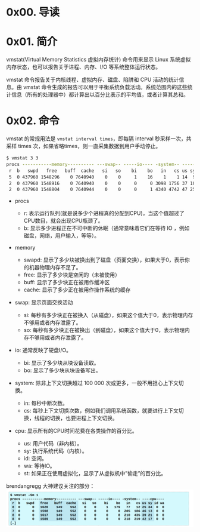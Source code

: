 # 0x00. 导读

# 0x01. 简介

vmstat(Virtual Memory Statistics 虚拟内存统计) 命令用来显示 Linux 系统虚拟内存状态，也可以报告关于进程、内存、I/O 等系统整体运行状态。

vmstat 命令报告关于内核线程、虚拟内存、磁盘、陷阱和 CPU 活动的统计信息。由 vmstat 命令生成的报告可以用于平衡系统负载活动。系统范围内的这些统计信息（所有的处理器中）都计算出以百分比表示的平均值，或者计算其总和。

# 0x02. 命令

vmstat 的常规用法是 `vmstat interval times`，即每隔 interval 秒采样一次，共采样 times 次，如果省略times，则一直采集数据到用户手动停止。

```bash
$ vmstat 3 3
procs -----------memory---------- ---swap-- -----io---- -system-- ------cpu-----
 r  b   swpd   free   buff  cache   si   so    bi    bo   in   cs us sy id wa st
 5  0 437960 1548296    0 7640940    0    0     1    16    1    1 14  9 77  0  0
 2  0 437960 1548916    0 7640940    0    0     0     0 3098 1756 37 18 46  0  0
 2  0 437960 1548804    0 7640944    0    0     0     1 4340 4742 47 25 28  0  0
```

- procs
    - r: 表示运行队列(就是说多少个进程真的分配到CPU)，当这个值超过了CPU数目，就会出现CPU瓶颈了。
    - b: 显示多少进程正在不可中断的休眠（通常意味着它们在等待 IO ，例如磁盘，网络，用户输入，等等）。 

- memory
    - swapd: 显示了多少块被换出到了磁盘（页面交换），如果大于0，表示你的机器物理内存不足了。 
    - free: 显示了多少块是空闲的（未被使用） 
    - buff: 显示了多少块正在被用作缓冲区
    - cache: 显示了多少正在被用作操作系统的缓存

- swap: 显示页面交换活动
    - si: 每秒有多少块正在被换入（从磁盘），如果这个值大于0，表示物理内存不够用或者内存泄露了。
    - so: 每秒有多少块正在被换出（到磁盘），如果这个值大于0，表示物理内存不够用或者内存泄露了。

- io: 通常反映了硬盘I/O。 
    - bi: 显示了多少块从块设备读取。 
    - bo: 显示了多少块从块设备写出。 

- system: 除非上下文切换超过 100 000 次或更多，一般不用担心上下文切换。 
    - in: 每秒中断次数。 
    - cs: 每秒上下文切换次数，例如我们调用系统函数，就要进行上下文切换，线程的切换，也要进程上下文切换。 

- cpu: 显示所有的CPU时间花费在各类操作的百分比。 
    - us: 用户代码（非内核）。 
    - sy: 执行系统代码（内核）。 
    - id: 空闲。 
    - wa: 等待IO。 
    - st: 如果正在使用虚拟化，显示了从虚拟机中”偷走”的百分比。 

brendangregg 大神建议关注的部分：  
![brendangregg](../../pic/linux/vmstat.png)